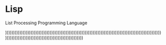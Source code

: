# Lisp
List Processing Programming Language

)))))))))))))))))))))))))))))))))))))))))))))))))))))))))))))))))))))))))))))))))))))))))))))))))))))))))))))))))))))))))))))))))))))))))))))))))))

